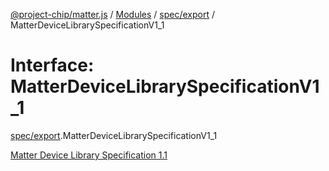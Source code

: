 [@project-chip/matter.js](../README.md) / [Modules](../modules.md) / [spec/export](../modules/spec_export.md) / MatterDeviceLibrarySpecificationV1\_1

# Interface: MatterDeviceLibrarySpecificationV1\_1

[spec/export](../modules/spec_export.md).MatterDeviceLibrarySpecificationV1_1

[Matter Device Library Specification 1.1](https://csa-iot.org/developer-resource/specifications-download-request/)
